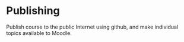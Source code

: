 # Publishing

Publish course to the public Internet using github, and make individual topics available to Moodle.